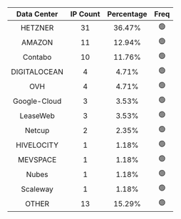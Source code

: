 | Data Center | IP Count | Percentage | Freq |
|:------------:|:--------:|:-----------:|:-----:|
| HETZNER | 31 | 36.47% | 🟢 |
| AMAZON | 11 | 12.94% | 🟢 |
| Contabo | 10 | 11.76% | 🟢 |
| DIGITALOCEAN | 4 | 4.71% | 🟢 |
| OVH | 4 | 4.71% | 🟢 |
| Google-Cloud | 3 | 3.53% | 🟢 |
| LeaseWeb | 3 | 3.53% | 🟢 |
| Netcup | 2 | 2.35% | 🟢 |
| HIVELOCITY | 1 | 1.18% | 🟢 |
| MEVSPACE | 1 | 1.18% | 🟢 |
| Nubes | 1 | 1.18% | 🟢 |
| Scaleway | 1 | 1.18% | 🟢 |
| OTHER | 13 | 15.29% | 🟢 |